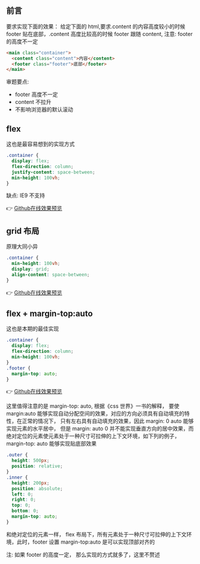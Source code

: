 ## 前言

要求实现下面的效果： 给定下面的 html,要求.content 的内容高度较小的时候 footer 贴在底部，.content 高度比较高的时候 footer 跟随 content, 注意: footer 的高度不一定

```html
<main class="container">
  <content class="content">内容</content>
  <footer class="footer">底部</footer>
</main>
```

审题要点:

- footer 高度不一定
- content 不拉升
- 不影响浏览器的默认滚动

## flex

这也是最容易想到的实现方式

```css
.container {
  display: flex;
  flex-direction: column;
  justify-content: space-between;
  min-height: 100vh;
}
```
缺点: IE9 不支持

👉 [Github在线效果预览](https://chenxiaoyao6228.github.io/html-preview/?https://github.com/chenxiaoyao6228/fe-notes/blob/main/HTML_CSS/_demo/flexible-footer/flex.html)


## grid 布局

原理大同小异

```css
.container {
  min-height: 100vh;
  display: grid;
  align-content: space-between;
}
```

👉 [Github在线效果预览](https://chenxiaoyao6228.github.io/html-preview/?https://github.com/chenxiaoyao6228/fe-notes/blob/main/HTML_CSS/_demo/flexible-footer/grid.html)

## flex + margin-top:auto

这也是本期的最佳实现

```css
.container {
  display: flex;
  flex-direction: column;
  min-height: 100vh;
}
.footer {
  margin-top: auto;
}
```

👉 [Github在线效果预览](https://chenxiaoyao6228.github.io/html-preview/?https://github.com/chenxiaoyao6228/fe-notes/blob/main/HTML_CSS/_demo/flexible-footer/grid.html)

这里值得注意的是 margin-top: auto, 根据《css 世界》一书的解释， 要使 margin:auto 能够实现自动分配空间的效果，对应的方向必须具有自动填充的特性，在正常的情况下， 只有左右具有自动填充的效果，因此 margin: 0 auto 能够实现元素的水平居中， 但是 margin: auto 0 并不能实现垂直方向的居中效果，而绝对定位的元素使元素处于一种尺寸可拉伸的上下文环境，如下列的例子， margin-top: auto 能够实现贴底部效果

```css
.outer {
  height: 500px;
  position: relative;
}
.inner {
  height: 200px;
  position: absolute;
  left: 0;
  right: 0;
  top: 0;
  bottom: 0;
  margin-top: auto;
}
```

和绝对定位的元素一样， flex 布局下，所有元素处于一种尺寸可拉伸的上下文环境，此时，footer 设置 margin-top:auto 是可以实现顶部对齐的

注: 如果 footer 的高度一定， 那么实现的方式就多了，这里不赘述
